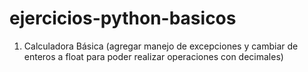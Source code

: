 # ejercicios-python-basicos
1. Calculadora Básica (agregar manejo de excepciones y cambiar de enteros a float para poder realizar operaciones con decimales)
